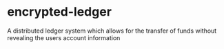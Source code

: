 # encrypted-ledger

A distributed ledger system which allows for the transfer of funds without revealing the users account information
